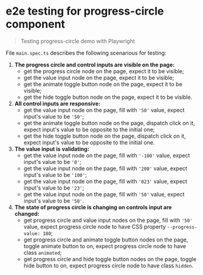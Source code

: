 # e2e testing for progress-circle component

> Testing progress-circle demo with Playwright

File `main.spec.ts` describes the following scenarious for testing:

1. **The progress circle and control inputs are visible on the page:**
    * get the progress circle node on the page, expect it to be visible;
    * get the value input node on the page, expect it to be visible;
    * get the animate toggle button node on the page, expect it to be visible;
    * get the hide toggle button node on the page, expect it to be visible.
2. **All control inputs are responsive:**
    * get the value input node on the page, fill with `'50'` value, expect input's value to be `'50'`;
    * get the animate toggle button node on the page, dispatch click on it, expect input's value to be opposite to the
      initial one;
    * get the hide toggle button node on the page, dispatch click on it, expect input's value to be opposite to the
      initial one.
3. **The value input is validating:**
    * get the value input node on the page, fill with `'-100'` value, expect input's value to be `'0'`;
    * get the value input node on the page, fill with `'200'` value, expect input's value to be `'100'`;
    * get the value input node on the page, fill with `'023'` value, expect input's value to be `'23'`;
    * get the value input node on the page, fill with `'50'` value, expect input's value to be `'50'`.
4. **The state of progress circle is changing on controls input are changed:**
    * get progress circle and value input nodes on the page, fill with `'50'` value, expect progress circle node to have
      CSS property `--progress-value: 180`;
    * get progress circle and animate toggle button nodes on the page, toggle animate button to on, expect progress circle node to have
      class `animated`;
    * get progress circle and hide toggle button nodes on the page, toggle hide button to on, expect progress circle node to have
      class `hidden`.